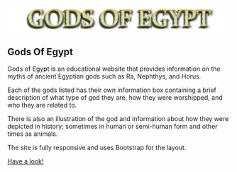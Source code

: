 # 

<p align="center">
  <img src="img/LogoGods.png">
</p>


## Gods Of Egypt
Gods of Egypt is an educational website that provides information on the myths of ancient Egyptian gods such as Ra, Nephthys, and Horus.

Each of the gods listed has their own information box containing a brief description of what type of god they are, how they were worshipped, and who they are related to.

There is also an illustration of the god and information about how they were depicted in history; sometimes in human or semi-human form and other times as animals.

The site is fully responsive and uses Bootstrap for the layout.

 <a href="https://cherrybluestudio.github.io/GodsOfEgypt/">Have a look!</a>
